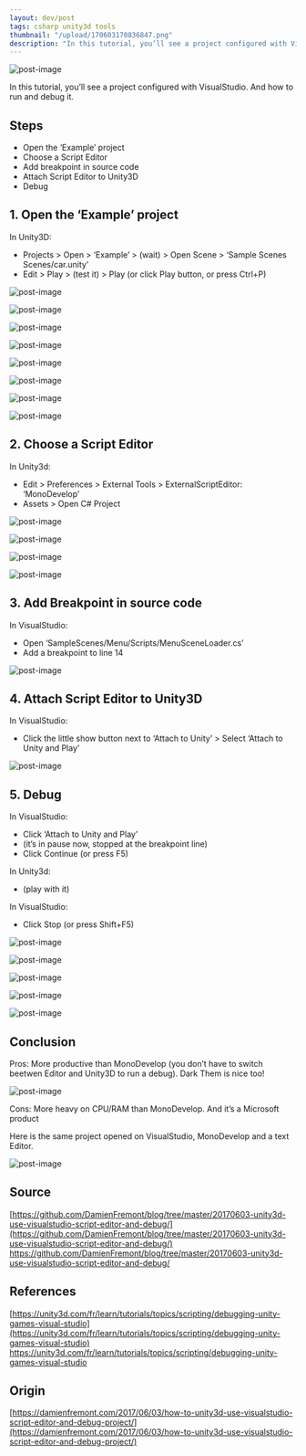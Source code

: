 ```yaml
---
layout: dev/post
tags: csharp unity3d tools
thumbnail: "/upload/170603170836847.png"
description: "In this tutorial, you’ll see a project configured with VisualStudio. And how to run and debug it..."
---
```


 
![post-image](/upload/170603170836847.png)
 
In this tutorial, you’ll see a project configured with VisualStudio. And how to run and debug it.
 

 
 

 
## Steps
 
* Open the ‘Example’ project
* Choose a Script Editor
* Add breakpoint in source code
* Attach Script Editor to Unity3D
* Debug
 
## 1. Open the ‘Example’ project
 
In Unity3D:
 
* Projects > Open > ‘Example’ > (wait) > Open Scene > ‘Sample Scenes Scenes/car.unity’
* Edit > Play > (test it) > Play (or click Play button, or press Ctrl+P)
 
![post-image](/upload/170603170837836.png)
 

 
![post-image](/upload/170603170838032.png)
 

 
![post-image](/upload/170603170838087.png)
 

 
![post-image](/upload/170603170838274.png)
 

 
![post-image](/upload/170603170838627.png)
 

 
![post-image](/upload/170603170838718.png)
 

 
![post-image](/upload/170603170838874.png)
 

 
![post-image](/upload/170603170838973.png)
 

 
## 2. Choose a Script Editor
 
In Unity3d:
 
* Edit > Preferences > External Tools > ExternalScriptEditor: ‘MonoDevelop’
* Assets > Open C# Project
 
![post-image](/upload/170603170839149.png)
 

 
![post-image](/upload/170603170839443.png)
 

 
![post-image](/upload/170603170839718.png)
 

 
![post-image](/upload/170603170840077.png)
 

 
## 3. Add Breakpoint in source code
 
In VisualStudio:
 
* Open ‘SampleScenes/Menu/Scripts/MenuSceneLoader.cs’
* Add a breakpoint to line 14
 
![post-image](/upload/170603170840619.png)
 

 
## 4. Attach Script Editor to Unity3D
 
In VisualStudio:
 
* Click the little show button next to ‘Attach to Unity’ > Select ‘Attach to Unity and Play’
 
![post-image](/upload/170603170841237.png)
 

 
## 5. Debug
 
In VisualStudio:
 
* Click ‘Attach to Unity and Play’
* (it’s in pause now, stopped at the breakpoint line)
* Click Continue (or press F5)
 
In Unity3d:
 
* (play with it)
 
In VisualStudio:
 
* Click Stop (or press Shift+F5)
 
![post-image](/upload/170603170841488.png)
 

 
![post-image](/upload/170603170841654.png)
 

 
![post-image](/upload/170603170842494.png)
 

 
![post-image](/upload/170603170842652.png)
 

 
![post-image](/upload/170603170843678.png)
 

 
## Conclusion
 
Pros: More productive than MonoDevelop  (you don’t have to switch beetwen Editor and Unity3D to run a debug). Dark Them is nice too!
 
![post-image](/upload/170603170843876.png)
 
Cons: More heavy on CPU/RAM than MonoDevelop. And it’s a Microsoft product
 
 
 
Here is the same project opened on VisualStudio, MonoDevelop and a text Editor.
 
![post-image](/upload/170603170844000.png)
 

 
 
 
## Source
 
[https://github.com/DamienFremont/blog/tree/master/20170603-unity3d-use-visualstudio-script-editor-and-debug/](https://github.com/DamienFremont/blog/tree/master/20170603-unity3d-use-visualstudio-script-editor-and-debug/)
https://github.com/DamienFremont/blog/tree/master/20170603-unity3d-use-visualstudio-script-editor-and-debug/
 
## References
 
[https://unity3d.com/fr/learn/tutorials/topics/scripting/debugging-unity-games-visual-studio](https://unity3d.com/fr/learn/tutorials/topics/scripting/debugging-unity-games-visual-studio)
https://unity3d.com/fr/learn/tutorials/topics/scripting/debugging-unity-games-visual-studio
 
 
## Origin
[https://damienfremont.com/2017/06/03/how-to-unity3d-use-visualstudio-script-editor-and-debug-project/](https://damienfremont.com/2017/06/03/how-to-unity3d-use-visualstudio-script-editor-and-debug-project/)
 
